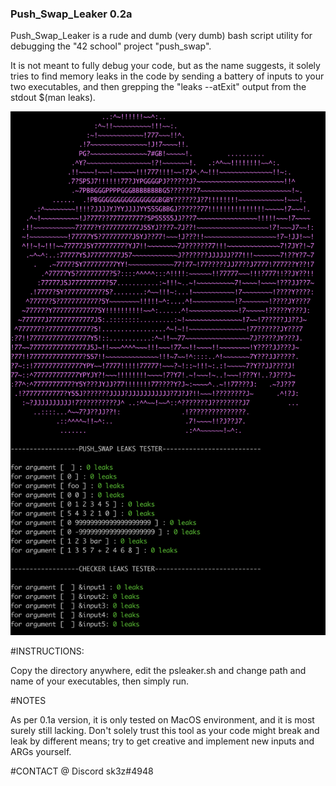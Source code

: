###    Push_Swap_Leaker 0.2a

Push_Swap_Leaker is a rude and dumb (very dumb) bash script utility for debugging the "42 school" project "push_swap".

It is not meant to fully debug your code, but as the name suggests, it solely tries to find memory leaks in the code by sending a battery of inputs to your two executables, and then grepping the "leaks --atExit" output from the stdout $(man leaks).



![Screenshot](Slurp.png)



#INSTRUCTIONS:

Copy the directory anywhere, edit the psleaker.sh and change path and name of your executables, then simply run.

#NOTES

As per 0.1a version, it is only tested on MacOS environment, and it is most surely still lacking. Don't solely trust this tool as your code might break and leak by different means; try to get creative and implement new inputs and ARGs yourself.

#CONTACT @ Discord
sk3z#4948
